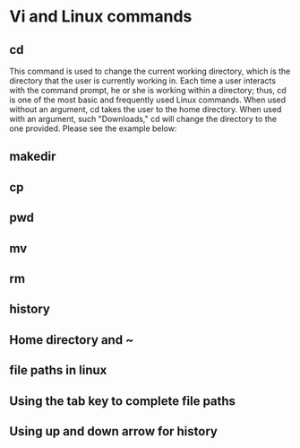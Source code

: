 # Vi and Linux commands


## cd
This command is used to change the current working directory, which is the directory that the user is currently working in. Each time a user interacts with the command prompt, he or she is working within a directory; thus, cd is one of the most basic and frequently used Linux commands. When used without an argument, cd takes the user to the home directory. When used with an argument, such "Downloads," cd will change the directory to the one provided. Please see the example below:


  
## makedir
  
  
## cp
  
  
## pwd
  
  
## mv
  
  
## rm
  
  
## history
  
  
## Home directory and ~
  
  
## file paths in linux
  
  
## Using the tab key to complete file paths
  
  
## Using up and down arrow for history
